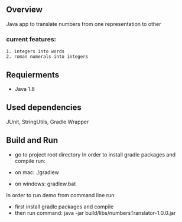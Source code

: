 
## Overview
Java app to translate numbers from one representation to other
### current features:
    1. integers into words
    2. roman numerals into integers

## Requierments
- Java 1.8

## Used dependencies
JUnit, StringUtils, Gradle Wrapper

## Build and Run

- go to project root directory
    In order to install gradle packages and compile run:

- on mac:
    ./gradlew 
- on windows:
    gradlew.bat

In order to run demo from command line run:

- first install gradle packages and compile
- then run command:
    java -jar build/libs/numbersTranslator-1.0.0.jar
